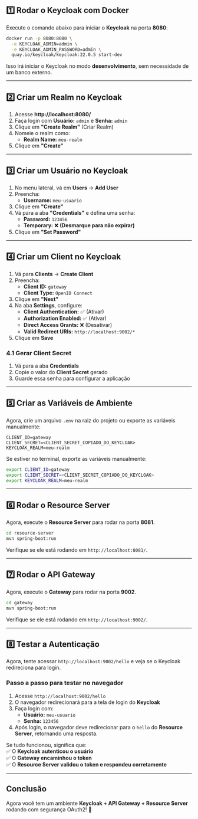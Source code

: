 ## **1️⃣ Rodar o Keycloak com Docker**
Execute o comando abaixo para iniciar o **Keycloak** na porta **8080**:

```sh
docker run -p 8080:8080 \
  -e KEYCLOAK_ADMIN=admin \
  -e KEYCLOAK_ADMIN_PASSWORD=admin \
  quay.io/keycloak/keycloak:22.0.5 start-dev
```

Isso irá iniciar o Keycloak no modo **desenvolvimento**, sem necessidade de um banco externo.

---

## **2️⃣ Criar um Realm no Keycloak**
1. Acesse **http://localhost:8080/**  
2. Faça login com **Usuário:** `admin` e **Senha:** `admin`  
3. Clique em **"Create Realm"** (Criar Realm)  
4. Nomeie o realm como:  
   - **Realm Name:** `meu-realm`  
5. Clique em **"Create"**  

---

## **3️⃣ Criar um Usuário no Keycloak**
1. No menu lateral, vá em **Users** → **Add User**  
2. Preencha:  
   - **Username:** `meu-usuario`  
3. Clique em **"Create"**  
4. Vá para a aba **"Credentials"** e defina uma senha:  
   - **Password:** `123456`  
   - **Temporary:** ❌ **(Desmarque para não expirar)**  
5. Clique em **"Set Password"**  

---

## **4️⃣ Criar um Client no Keycloak**
1. Vá para **Clients** → **Create Client**  
2. Preencha:  
   - **Client ID:** `gateway`  
   - **Client Type:** `OpenID Connect`  
3. Clique em **"Next"**  
4. Na aba **Settings**, configure:  
   - **Client Authentication:** ✅ (Ativar)  
   - **Authorization Enabled:** ✅ (Ativar)  
   - **Direct Access Grants:** ❌ (Desativar)  
   - **Valid Redirect URIs:** `http://localhost:9002/*`  
5. Clique em **Save**  

### **4.1 Gerar Client Secret**
1. Vá para a aba **Credentials**  
2. Copie o valor do **Client Secret** gerado  
3. Guarde essa senha para configurar a aplicação  

---

## **5️⃣ Criar as Variáveis de Ambiente**
Agora, crie um arquivo `.env` na raiz do projeto ou exporte as variáveis manualmente:

```
CLIENT_ID=gateway
CLIENT_SECRET=<CLIENT_SECRET_COPIADO_DO_KEYCLOAK>
KEYCLOAK_REALM=meu-realm
```

Se estiver no terminal, exporte as variáveis manualmente:

```sh
export CLIENT_ID=gateway
export CLIENT_SECRET=<CLIENT_SECRET_COPIADO_DO_KEYCLOAK>
export KEYCLOAK_REALM=meu-realm
```

---

## **6️⃣ Rodar o Resource Server**
Agora, execute o **Resource Server** para rodar na porta **8081**.

```sh
cd resource-server
mvn spring-boot:run
```

Verifique se ele está rodando em `http://localhost:8081/`.

---

## **7️⃣ Rodar o API Gateway**
Agora, execute o **Gateway** para rodar na porta **9002**.

```sh
cd gateway
mvn spring-boot:run
```

Verifique se ele está rodando em `http://localhost:9002/`.

---

## **8️⃣ Testar a Autenticação**
Agora, tente acessar `http://localhost:9002/hello` e veja se o Keycloak redireciona para login.

### **Passo a passo para testar no navegador**
1. Acesse `http://localhost:9002/hello`
2. O navegador redirecionará para a tela de login do **Keycloak**
3. Faça login com:  
   - **Usuário:** `meu-usuario`  
   - **Senha:** `123456`  
4. Após login, o navegador deve redirecionar para o `hello` do **Resource Server**, retornando uma resposta.  

Se tudo funcionou, significa que:  
✅ O **Keycloak autenticou o usuário**  
✅ O **Gateway encaminhou o token**  
✅ O **Resource Server validou o token e respondeu corretamente**  

---

## **Conclusão**
Agora você tem um ambiente **Keycloak + API Gateway + Resource Server** rodando com segurança OAuth2! 🚀  


